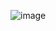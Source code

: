 ![image](https://github.com/yakicity/birdgame/assets/84659023/924c235f-84cd-4174-9a0f-544b4f6f550c)

